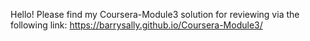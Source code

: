 Hello!
Please find my Coursera-Module3 solution for reviewing via the following link:
https://barrysally.github.io/Coursera-Module3/
